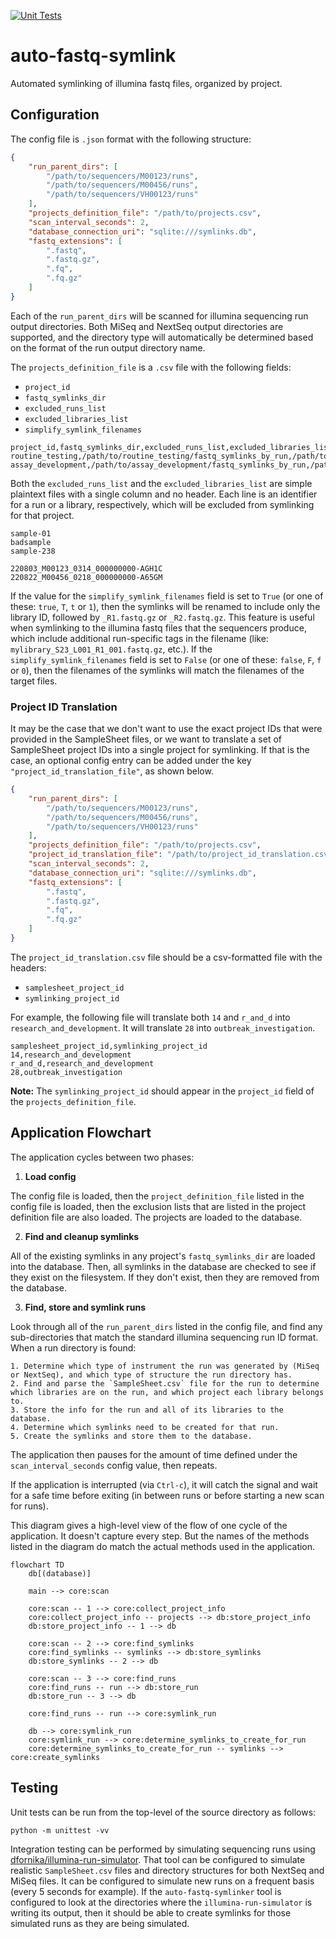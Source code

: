[![Unit Tests](https://github.com/BCCDC-PHL/auto-fastq-symlink/actions/workflows/unit_tests.yml/badge.svg?branch=main)](https://github.com/BCCDC-PHL/auto-fastq-symlink/actions/workflows/unit_tests.yml)

# auto-fastq-symlink
Automated symlinking of illumina fastq files, organized by project.

## Configuration

The config file is `.json` format with the following structure:

```json
{
    "run_parent_dirs": [
        "/path/to/sequencers/M00123/runs",
        "/path/to/sequencers/M00456/runs",
        "/path/to/sequencers/VH00123/runs"
    ],
    "projects_definition_file": "/path/to/projects.csv",
    "scan_interval_seconds": 2,
    "database_connection_uri": "sqlite:///symlinks.db",
    "fastq_extensions": [
        ".fastq",
        ".fastq.gz",
        ".fq",
        ".fq.gz"
    ]
}
```

Each of the `run_parent_dirs` will be scanned for illumina sequencing run output directories.
Both MiSeq and NextSeq output directories are supported, and the directory type will automatically be determined based on the format of the run output directory name.

The `projects_definition_file` is a `.csv` file with the following fields:

- `project_id`
- `fastq_symlinks_dir`
- `excluded_runs_list`
- `excluded_libraries_list`
- `simplify_symlink_filenames`

```csv
project_id,fastq_symlinks_dir,excluded_runs_list,excluded_libraries_list,simplify_symlink_filenames
routine_testing,/path/to/routine_testing/fastq_symlinks_by_run,/path/to/routine_testing_excluded_runs.csv,/path/to/routine_testing_excluded_libraries.csv,True
assay_development,/path/to/assay_development/fastq_symlinks_by_run,/path/to/assay_development_excluded_runs.csv,/pat/to/assay_development_excluded_libraries.csv,False
```

Both the `excluded_runs_list` and the `excluded_libraries_list` are simple plaintext files with a single column and no header. Each line is an identifier for a run or a library, respectively, which will be excluded from symlinking for that project.

```csv
sample-01
badsample
sample-238
```

```csv
220803_M00123_0314_000000000-AGH1C
220822_M00456_0218_000000000-A65GM
```

If the value for the `simplify_symlink_filenames` field is set to `True` (or one of these: `true`, `T`, `t` or `1`), then the symlinks will be renamed to include only the library ID, followed by `_R1.fastq.gz` or `_R2.fastq.gz`. This feature is useful when symlinking to the illumina fastq files that the sequencers produce, which include additional run-specific tags in the filename (like: `mylibrary_S23_L001_R1_001.fastq.gz`, etc.). If the `simplify_symlink_filenames` field is set to `False` (or one of these: `false`, `F`, `f` or `0`), then the filenames of the symlinks will match the filenames of the target files.

### Project ID Translation

It may be the case that we don't want to use the exact project IDs that were provided in the SampleSheet files, or we want to translate a set of SampleSheet project IDs into a single project for symlinking.
If that is the case, an optional config entry can be added under the key `"project_id_translation_file"`, as shown below.

```json
{
    "run_parent_dirs": [
        "/path/to/sequencers/M00123/runs",
        "/path/to/sequencers/M00456/runs",
        "/path/to/sequencers/VH00123/runs"
    ],
    "projects_definition_file": "/path/to/projects.csv",
    "project_id_translation_file": "/path/to/project_id_translation.csv",
    "scan_interval_seconds": 2,
    "database_connection_uri": "sqlite:///symlinks.db",
    "fastq_extensions": [
        ".fastq",
        ".fastq.gz",
        ".fq",
        ".fq.gz"
    ]
}
```
The `project_id_translation.csv` file should be a csv-formatted file with the headers:

- `samplesheet_project_id`
- `symlinking_project_id`

For example, the following file will translate both `14` and `r_and_d` into `research_and_development`. It will translate `28` into `outbreak_investigation`.

```csv
samplesheet_project_id,symlinking_project_id
14,research_and_development
r_and_d,research_and_development
28,outbreak_investigation
```

**Note:** The `symlinking_project_id` should appear in the `project_id` field of the `projects_definition_file`.

## Application Flowchart

The application cycles between two phases:

1. **Load config**

The config file is loaded, then the `project_definition_file` listed in the config file is loaded, then the exclusion lists that are listed in the project definition file are also loaded. The projects are loaded to the database.

2. **Find and cleanup symlinks**

All of the existing symlinks in any project's `fastq_symlinks_dir` are loaded into the database. Then, all symlinks in the database are checked to see if they exist on the filesystem. If they don't exist, then they are removed from the database.

3. **Find, store and symlink runs**

Look through all of the `run_parent_dirs` listed in the config file, and find any sub-directories that match the standard illumina sequencing run ID format. When a run directory is found:

	1. Determine which type of instrument the run was generated by (MiSeq or NextSeq), and which type of structure the run directory has.
	2. Find and parse the `SampleSheet.csv` file for the run to determine which libraries are on the run, and which project each library belongs to.
	3. Store the info for the run and all of its libraries to the database.
	4. Determine which symlinks need to be created for that run.
	5. Create the symlinks and store them to the database.

The application then pauses for the amount of time defined under the `scan_interval_seconds` config value, then repeats.

If the application is interrupted (via `Ctrl-c`), it will catch the signal and wait for a safe time before exiting (in between runs or before starting a new scan for runs).

This diagram gives a high-level view of the flow of one cycle of the application. It doesn't capture every step. But the names of the methods listed in the diagram do match the actual methods used in the application.

```mermaid
flowchart TD
    db[(database)]

    main --> core:scan
    
    core:scan -- 1 --> core:collect_project_info
    core:collect_project_info -- projects --> db:store_project_info
    db:store_project_info -- 1 --> db

    core:scan -- 2 --> core:find_symlinks
    core:find_symlinks -- symlinks --> db:store_symlinks
    db:store_symlinks -- 2 --> db

    core:scan -- 3 --> core:find_runs
    core:find_runs -- run --> db:store_run
    db:store_run -- 3 --> db

    core:find_runs -- run --> core:symlink_run

    db --> core:symlink_run
    core:symlink_run --> core:determine_symlinks_to_create_for_run
    core:determine_symlinks_to_create_for_run -- symlinks --> core:create_symlinks
```

## Testing

Unit tests can be run from the top-level of the source directory as follows:

```
python -m unittest -vv
```

Integration testing can be performed by simulating sequencing runs using [dfornika/illumina-run-simulator](https://github.com/dfornika/illumina-run-simulator). That tool can be configured to simulate realistic `SampleSheet.csv` files and directory structures for both NextSeq and MiSeq files. It can be configured to simulate new runs on a frequent basis (every 5 seconds for example). If the `auto-fastq-symlinker` tool is configured to look at the directories where the `illumina-run-simulator` is writing its output, then it should be able to create symlinks for those simulated runs as they are being simulated.
